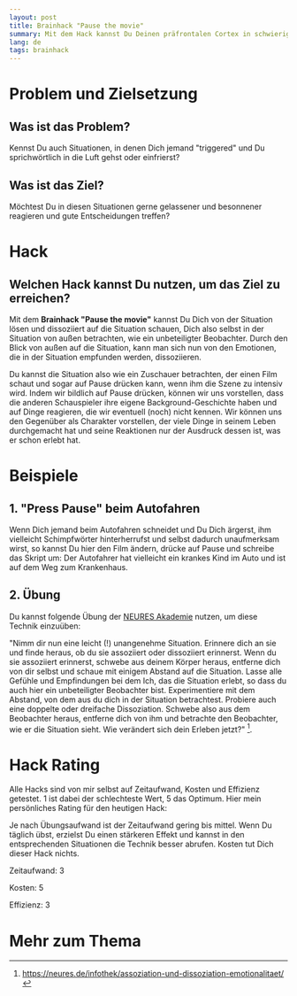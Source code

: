 ```yaml
---
layout: post
title: Brainhack "Pause the movie"
summary: Mit dem Hack kannst Du Deinen präfrontalen Cortex in schwierigen Situationen wieder aktivieren und somit eine bessere Reaktion wählen.  
lang: de
tags: brainhack
---
```


# Problem und Zielsetzung

## Was ist das Problem?
Kennst Du auch Situationen, in denen Dich jemand "triggered" und Du sprichwörtlich in die Luft gehst oder einfrierst?

## Was ist das Ziel?
Möchtest Du in diesen Situationen gerne gelassener und besonnener reagieren und gute Entscheidungen treffen?

# Hack

## Welchen Hack kannst Du nutzen, um das Ziel zu erreichen?

Mit dem **Brainhack "Pause the movie"** kannst Du Dich von der Situation lösen und dissoziiert auf die Situation schauen, Dich also selbst in der Situation von außen betrachten, wie ein unbeteiligter Beobachter. 
Durch den Blick von außen auf die Situation, kann man sich nun von den Emotionen, die in der Situation empfunden werden, dissoziieren.

Du kannst die Situation also wie ein Zuschauer betrachten, der einen Film schaut und sogar auf Pause drücken kann, wenn ihm die Szene zu intensiv wird.
Indem wir bildlich auf Pause drücken, können wir uns vorstellen, dass die anderen Schauspieler ihre eigene Background-Geschichte haben und auf Dinge reagieren, die wir eventuell (noch) nicht kennen. Wir können uns den Gegenüber als Charakter vorstellen, der viele Dinge in seinem Leben durchgemacht hat und seine Reaktionen nur der Ausdruck dessen ist, was er schon erlebt hat.

# Beispiele
  
## 1. "Press Pause" beim Autofahren
Wenn Dich jemand beim Autofahren schneidet und Du Dich ärgerst, ihm vielleicht Schimpfwörter hinterherrufst und selbst dadurch unaufmerksam wirst, so kannst Du hier den Film ändern, drücke auf Pause und schreibe das Skript um: Der Autofahrer hat vielleicht ein krankes Kind im Auto und ist auf dem Weg zum Krankenhaus.

## 2. Übung
Du kannst folgende Übung der [NEURES Akademie](https://neures.de/infothek/assoziation-und-dissoziation-emotionalitaet/) nutzen, um diese Technik einzuüben:

"Nimm dir nun eine leicht (!) unangenehme Situation.
Erinnere dich an sie und finde heraus, ob du sie assoziiert oder dissoziiert erinnerst. Wenn du sie assoziiert erinnerst, schwebe aus deinem Körper heraus, entferne dich von dir selbst und schaue mit einigem Abstand auf die Situation. Lasse alle Gefühle und Empfindungen bei dem Ich, das die Situation erlebt, so dass du auch hier ein unbeteiligter Beobachter bist. Experimentiere mit dem Abstand, von dem aus du dich in der Situation betrachtest. Probiere auch eine doppelte oder dreifache Dissoziation. Schwebe also aus dem Beobachter heraus, entferne dich von ihm und betrachte den Beobachter, wie er die Situation sieht. Wie verändert sich dein Erleben jetzt?" [^1]. 

# Hack Rating
Alle Hacks sind von mir selbst auf Zeitaufwand, Kosten und Effizienz getestet. 1 ist dabei der schlechteste Wert, 5 das Optimum. Hier mein persönliches Rating für den heutigen Hack:

Je nach Übungsaufwand ist der Zeitaufwand gering bis mittel. Wenn Du täglich übst, erzielst Du einen stärkeren Effekt und kannst in den entsprechenden Situationen die Technik besser abrufen. Kosten tut Dich dieser Hack nichts. 

Zeitaufwand: 3

Kosten: 5

Effizienz: 3

# Mehr zum Thema

[^1]: https://neures.de/infothek/assoziation-und-dissoziation-emotionalitaet/
